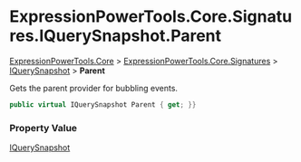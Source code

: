 ﻿# ExpressionPowerTools.Core.Signatures.IQuerySnapshot.Parent

[ExpressionPowerTools.Core](ExpressionPowerTools.Core.a.md) > [ExpressionPowerTools.Core.Signatures](ExpressionPowerTools.Core.Signatures.n.md) > [IQuerySnapshot](ExpressionPowerTools.Core.Signatures.IQuerySnapshot.i.md) > **Parent**

Gets the parent provider for bubbling events.

```csharp
public virtual IQuerySnapshot Parent { get; }}
```

### Property Value

 [IQuerySnapshot](ExpressionPowerTools.Core.Signatures.IQuerySnapshot.i.md) 

